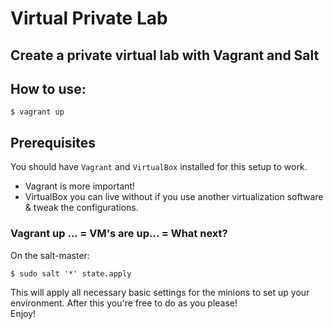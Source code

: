 # Virtual Private Lab
## Create a private virtual lab with Vagrant and Salt 

## How to use:

```
$ vagrant up
```

## Prerequisites
You should have `Vagrant` and `VirtualBox` installed for this setup to work. <br>  
- Vagrant is more important! <br>
- VirtualBox you can live without if you use another virtualization software & tweak the configurations.

### Vagrant up ... = VM's are up... = What next?
On the salt-master:

```
$ sudo salt '*' state.apply
``` 

This will apply all necessary basic settings for the minions to set up your environment. After this 
you're free to do as you please! <br> 
Enjoy!
